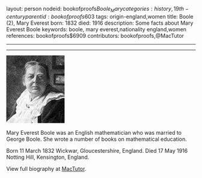 layout: person
nodeid: bookofproofs$Boole_Mary
categories: history,19th-century
parentid: bookofproofs$603
tags: origin-england,women
title: Boole (2), Mary Everest
born: 1832
died: 1916
description: Some facts about Mary Everest Boole
keywords: boole, mary everest,nationality england,women
references: bookofproofs$6909
contributors: bookofproofs,@MacTutor

---


---

![Boole_Mary.jpg](https://github.com/bookofproofs/bookofproofs.github.io/blob/main/_sources/_assets/images/portraits/Boole_Mary.jpg?raw=true)

Mary Everest Boole was an English mathematician who was married to George Boole. She wrote a number of books on mathematical education.

Born 11 March 1832 Wickwar, Gloucestershire, England. Died 17 May 1916 Notting Hill, Kensington, England.


View full biography at [MacTutor](https://mathshistory.st-andrews.ac.uk/Biographies/Boole_Mary/).